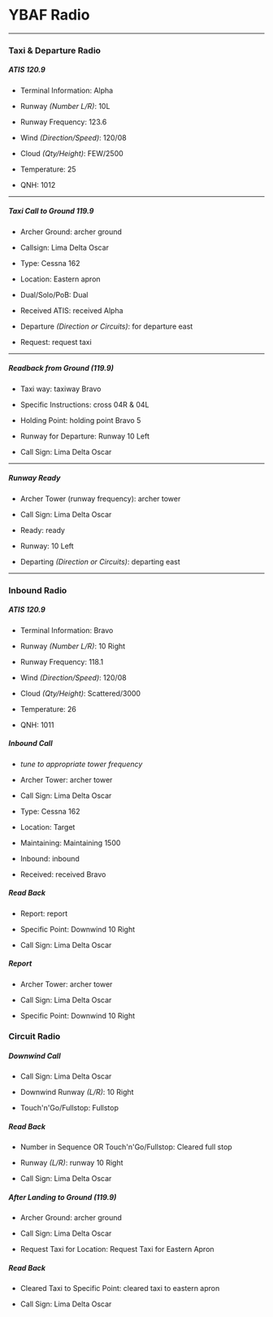 # YBAF Radio

----

### Taxi & Departure Radio

##### ATIS 120.9

* Terminal Information: Alpha

* Runway *(Number L/R)*: 10L

* Runway Frequency: 123.6

* Wind *(Direction/Speed)*: 120/08

* Cloud *(Qty/Height)*: FEW/2500

* Temperature: 25

* QNH: 1012

----

##### Taxi Call to Ground 119.9

* Archer Ground: archer ground

* Callsign: Lima Delta Oscar

* Type: Cessna 162

* Location: Eastern apron

* Dual/Solo/PoB: Dual

* Received ATIS: received Alpha

* Departure *(Direction or Circuits)*: for departure east

* Request: request taxi

----

##### Readback from Ground (119.9)

* Taxi way: taxiway Bravo

* Specific Instructions: cross 04R & 04L

* Holding Point: holding point Bravo 5

* Runway for Departure: Runway 10 Left

* Call Sign: Lima Delta Oscar

----

##### Runway Ready

* Archer Tower (runway frequency): archer tower

* Call Sign: Lima Delta Oscar

* Ready: ready

* Runway: 10 Left

* Departing *(Direction or Circuits)*: departing east

----

### Inbound Radio

##### ATIS 120.9

* Terminal Information: Bravo

* Runway *(Number L/R)*: 10 Right

* Runway Frequency: 118.1

* Wind *(Direction/Speed)*: 120/08

* Cloud *(Qty/Height)*: Scattered/3000

* Temperature: 26

* QNH: 1011

##### Inbound Call

* *tune to appropriate tower frequency*

* Archer Tower: archer tower

* Call Sign: Lima Delta Oscar

* Type: Cessna 162

* Location: Target

* Maintaining: Maintaining 1500

* Inbound: inbound

* Received: received Bravo

##### Read Back

* Report: report

* Specific Point: Downwind 10 Right

* Call Sign: Lima Delta Oscar

##### Report

* Archer Tower: archer tower

* Call Sign: Lima Delta Oscar

* Specific Point: Downwind 10 Right

### Circuit Radio

##### Downwind Call

* Call Sign: Lima Delta Oscar

* Downwind Runway *(L/R)*: 10 Right

* Touch'n'Go/Fullstop: Fullstop

##### Read Back

* Number in Sequence OR Touch'n'Go/Fullstop: Cleared full stop

* Runway *(L/R)*: runway 10 Right

* Call Sign: Lima Delta Oscar

##### After Landing to Ground (119.9)

* Archer Ground: archer ground

* Call Sign: Lima Delta Oscar

* Request Taxi for Location: Request Taxi for Eastern Apron

##### Read Back

* Cleared Taxi to Specific Point: cleared taxi to eastern apron

* Call Sign: Lima Delta Oscar






